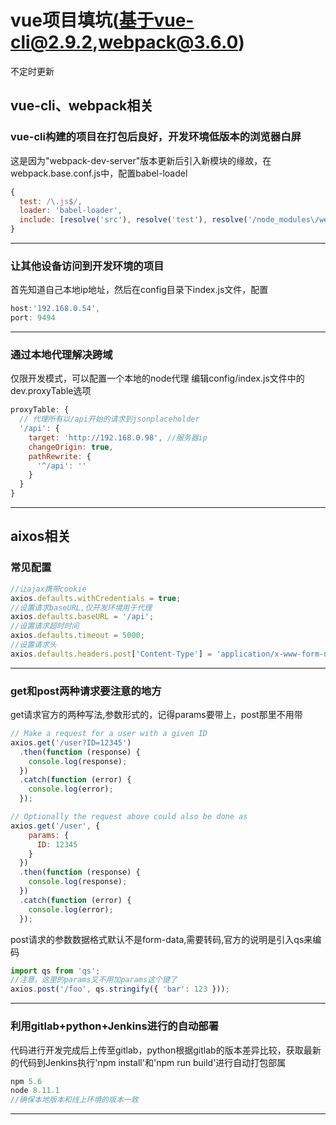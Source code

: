# vue项目填坑(基于vue-cli@2.9.2,webpack@3.6.0)
不定时更新
## vue-cli、webpack相关

### vue-cli构建的项目在打包后良好，开发环境低版本的浏览器白屏

这是因为"webpack-dev-server"版本更新后引入新模块的缘故，在
webpack.base.conf.js中，配置babel-loadel
```js
{
  test: /\.js$/,
  loader: 'babel-loader',
  include: [resolve('src'), resolve('test'), resolve('/node_modules\/webpack-dev-server/')]
}
```
---
### 让其他设备访问到开发环境的项目

首先知道自己本地ip地址，然后在config目录下index.js文件，配置
```js
host:'192.168.0.54',
port: 9494
```
---

### 通过本地代理解决跨域

仅限开发模式，可以配置一个本地的node代理
编辑config/index.js文件中的dev.proxyTable选项
```js
proxyTable: {
  // 代理所有以/api开始的请求到jsonplaceholder
  '/api': {
    target: 'http://192.168.0.98', //服务器ip
    changeOrigin: true,
    pathRewrite: {
      '^/api': ''
    }
  }
}
```
---

## aixos相关

### 常见配置
```js
//让ajax携带cookie
axios.defaults.withCredentials = true;
//设置请求baseURL,仅开发环境用于代理
axios.defaults.baseURL = '/api';
//设置请求超时时间
axios.defaults.timeout = 5000;
//设置请求头
axios.defaults.headers.post['Content-Type'] = 'application/x-www-form-urlencoded; charset=UTF-8';
```
---

### get和post两种请求要注意的地方

get请求官方的两种写法,参数形式的，记得params要带上，post那里不用带
```js
// Make a request for a user with a given ID
axios.get('/user?ID=12345')
  .then(function (response) {
    console.log(response);
  })
  .catch(function (error) {
    console.log(error);
  });

// Optionally the request above could also be done as
axios.get('/user', {
    params: {
      ID: 12345
    }
  })
  .then(function (response) {
    console.log(response);
  })
  .catch(function (error) {
    console.log(error);
  });
```

post请求的参数数据格式默认不是form-data,需要转码,官方的说明是引入qs来编码
```js
import qs from 'qs';
//注意，这里的params又不用加params这个键了
axios.post('/foo', qs.stringify({ 'bar': 123 }));
```

---


### 利用gitlab+python+Jenkins进行的自动部署
代码进行开发完成后上传至gitlab，python根据gitlab的版本差异比较，获取最新的代码到Jenkins执行'npm install'和'npm run build'进行自动打包部属
```js
npm 5.6
node 8.11.1
//确保本地版本和线上环境的版本一致
```

---
